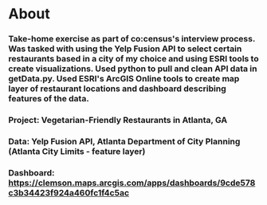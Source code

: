 # About
### Take-home exercise as part of co:census's interview process. Was tasked with using the Yelp Fusion API to select certain restaurants based in a city of my choice and using ESRI tools to create visualizations. Used python to pull and clean API data in getData.py. Used ESRI's ArcGIS Online tools to create map layer of restaurant locations and dashboard describing features of the data.

### Project: Vegetarian-Friendly Restaurants in Atlanta, GA
### Data: Yelp Fusion API, Atlanta Department of City Planning (Atlanta City Limits - feature layer)
### Dashboard: https://clemson.maps.arcgis.com/apps/dashboards/9cde578c3b34423f924a460fc1f4c5ac
